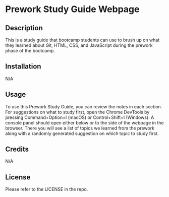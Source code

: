 # Prework Study Guide Webpage

## Description

This is a study guide that bootcamp students can use to brush up on what they learned about Git, HTML, CSS, and JavaScript during the prework phase of the bootcamp. 


## Installation

N/A

## Usage

To use this Prework Study Guide, you can review the notes in each section. For suggestions on what to study first, open the Chrome DevTools by pressing Command+Option+I (macOS) or Control+Shift+I (Windows). A console panel should open either below or to the side of the webpage in the browser. There you will see a list of topics we learned from the prework along with a randomly generated suggestion on which topic to study first.


## Credits

N/A

## License

Please refer to the LICENSE in the repo.

